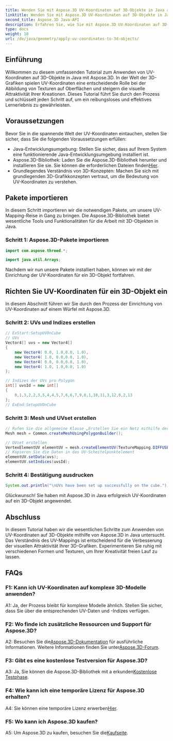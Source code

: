 ```yaml
---
title: Wenden Sie mit Aspose.3D UV-Koordinaten auf 3D-Objekte in Java an
linktitle: Wenden Sie mit Aspose.3D UV-Koordinaten auf 3D-Objekte in Java an
second_title: Aspose.3D Java-API
description: Erfahren Sie, wie Sie mit Aspose.3D UV-Koordinaten auf 3D-Objekte in Java anwenden. Verbessern Sie Ihre Grafiken mit dieser Schritt-für-Schritt-Anleitung.
type: docs
weight: 18
url: /de/java/geometry/apply-uv-coordinates-to-3d-objects/
---
```

## Einführung

Willkommen zu diesem umfassenden Tutorial zum Anwenden von UV-Koordinaten auf 3D-Objekte in Java mit Aspose.3D. In der Welt der 3D-Grafiken spielen UV-Koordinaten eine entscheidende Rolle bei der Abbildung von Texturen auf Oberflächen und steigern die visuelle Attraktivität Ihrer Kreationen. Dieses Tutorial führt Sie durch den Prozess und schlüsselt jeden Schritt auf, um ein reibungsloses und effektives Lernerlebnis zu gewährleisten.

## Voraussetzungen

Bevor Sie in die spannende Welt der UV-Koordinaten eintauchen, stellen Sie sicher, dass Sie die folgenden Voraussetzungen erfüllen:

- Java-Entwicklungsumgebung: Stellen Sie sicher, dass auf Ihrem System eine funktionierende Java-Entwicklungsumgebung installiert ist.
-  Aspose.3D-Bibliothek: Laden Sie die Aspose.3D-Bibliothek herunter und installieren Sie sie. Sie können die erforderlichen Dateien finden[Hier](https://releases.aspose.com/3d/java/).
- Grundlegendes Verständnis von 3D-Konzepten: Machen Sie sich mit grundlegenden 3D-Grafikkonzepten vertraut, um die Bedeutung von UV-Koordinaten zu verstehen.

## Pakete importieren

In diesem Schritt importieren wir die notwendigen Pakete, um unsere UV-Mapping-Reise in Gang zu bringen. Die Aspose.3D-Bibliothek bietet wesentliche Tools und Funktionalitäten für die Arbeit mit 3D-Objekten in Java.

### Schritt 1: Aspose.3D-Pakete importieren

```java
import com.aspose.threed.*;

import java.util.Arrays;
```

Nachdem wir nun unsere Pakete installiert haben, können wir mit der Einrichtung der UV-Koordinaten für ein 3D-Objekt fortfahren.

## Richten Sie UV-Koordinaten für ein 3D-Objekt ein

In diesem Abschnitt führen wir Sie durch den Prozess der Einrichtung von UV-Koordinaten auf einem Würfel mit Aspose.3D.

### Schritt 2: UVs und Indizes erstellen

```java
// ExStart:SetupUVOnCube
// UVs
Vector4[] uvs = new Vector4[]
{
    new Vector4( 0.0, 1.0,0.0, 1.0),
    new Vector4( 1.0, 0.0,0.0, 1.0),
    new Vector4( 0.0, 0.0,0.0, 1.0),
    new Vector4( 1.0, 1.0,0.0, 1.0)
};

// Indizes der UVs pro Polygon
int[] uvsId = new int[]
{
    0,1,3,2,2,3,5,4,4,5,7,6,6,7,9,8,1,10,11,3,12,0,2,13
};
// ExEnd:SetupUVOnCube
```

### Schritt 3: Mesh und UVset erstellen

```java
// Rufen Sie die allgemeine Klasse „Erstellen Sie ein Netz mithilfe der Polygon-Builder-Methode“ auf, um eine Netzinstanz festzulegen
Mesh mesh = Common.createMeshUsingPolygonBuilder();

// UVset erstellen
VertexElementUV elementUV = mesh.createElementUV(TextureMapping.DIFFUSE, MappingMode.POLYGON_VERTEX, ReferenceMode.INDEX_TO_DIRECT);
// Kopieren Sie die Daten in das UV-Scheitelpunktelement
elementUV.setData(uvs);
elementUV.setIndices(uvsId);
```

### Schritt 4: Bestätigung ausdrucken

```java
System.out.println("\nUVs have been set up successfully on the cube.");
```

Glückwunsch! Sie haben mit Aspose.3D in Java erfolgreich UV-Koordinaten auf ein 3D-Objekt angewendet.

## Abschluss

In diesem Tutorial haben wir die wesentlichen Schritte zum Anwenden von UV-Koordinaten auf 3D-Objekte mithilfe von Aspose.3D in Java untersucht. Das Verständnis des UV-Mappings ist entscheidend für die Verbesserung der visuellen Attraktivität Ihrer 3D-Grafiken. Experimentieren Sie ruhig mit verschiedenen Formen und Texturen, um Ihrer Kreativität freien Lauf zu lassen.

## FAQs

### F1: Kann ich UV-Koordinaten auf komplexe 3D-Modelle anwenden?

A1: Ja, der Prozess bleibt für komplexe Modelle ähnlich. Stellen Sie sicher, dass Sie über die entsprechenden UV-Daten und -Indizes verfügen.

### F2: Wo finde ich zusätzliche Ressourcen und Support für Aspose.3D?

 A2: Besuchen Sie die[Aspose.3D-Dokumentation](https://reference.aspose.com/3d/java/) für ausführliche Informationen. Weitere Informationen finden Sie unter[Aspose.3D-Forum](https://forum.aspose.com/c/3d/18).

### F3: Gibt es eine kostenlose Testversion für Aspose.3D?

 A3: Ja, Sie können die Aspose.3D-Bibliothek mit a erkunden[Kostenlose Testphase](https://releases.aspose.com/).

### F4: Wie kann ich eine temporäre Lizenz für Aspose.3D erhalten?

 A4: Sie können eine temporäre Lizenz erwerben[Hier](https://purchase.aspose.com/temporary-license/).

### F5: Wo kann ich Aspose.3D kaufen?

 A5: Um Aspose.3D zu kaufen, besuchen Sie die[Kaufseite](https://purchase.aspose.com/buy).